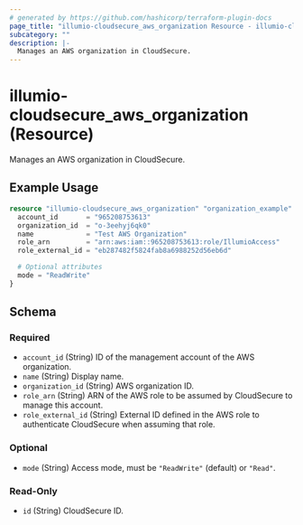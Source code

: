 ```yaml
---
# generated by https://github.com/hashicorp/terraform-plugin-docs
page_title: "illumio-cloudsecure_aws_organization Resource - illumio-cloudsecure"
subcategory: ""
description: |-
  Manages an AWS organization in CloudSecure.
---
```


# illumio-cloudsecure_aws_organization (Resource)

Manages an AWS organization in CloudSecure.

## Example Usage

```terraform
resource "illumio-cloudsecure_aws_organization" "organization_example" {
  account_id       = "965208753613"
  organization_id  = "o-3eehyj6qk0"
  name             = "Test AWS Organization"
  role_arn         = "arn:aws:iam::965208753613:role/IllumioAccess"
  role_external_id = "eb287482f5824fab8a6988252d56eb6d"

  # Optional attributes
  mode = "ReadWrite"
}
```

<!-- schema generated by tfplugindocs -->
## Schema

### Required

- `account_id` (String) ID of the management account of the AWS organization.
- `name` (String) Display name.
- `organization_id` (String) AWS organization ID.
- `role_arn` (String) ARN of the AWS role to be assumed by CloudSecure to manage this account.
- `role_external_id` (String) External ID defined in the AWS role to authenticate CloudSecure when assuming that role.

### Optional

- `mode` (String) Access mode, must be `"ReadWrite"` (default) or `"Read"`.

### Read-Only

- `id` (String) CloudSecure ID.
